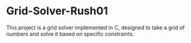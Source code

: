# Grid-Solver-Rush01
This project is a grid solver implemented in C, designed to take a grid of numbers and solve it based on specific constraints. 
